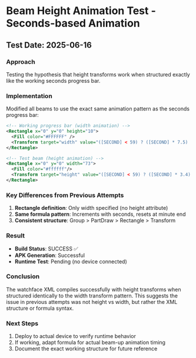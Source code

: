 # Beam Height Animation Test - Seconds-based Animation

## Test Date: 2025-06-16

### Approach
Testing the hypothesis that height transforms work when structured exactly like the working seconds progress bar.

### Implementation
Modified all beams to use the exact same animation pattern as the seconds progress bar:

```xml
<!-- Working progress bar (width animation) -->
<Rectangle x="0" y="0" height="10">
  <Fill color="#FFFFFF" />
  <Transform target="width" value="([SECOND] < 59) ? ([SECOND] * 7.5) : ..." />
</Rectangle>

<!-- Test beam (height animation) -->
<Rectangle x="0" y="0" width="73">
  <Fill color="#ffffff"/>
  <Transform target="height" value="([SECOND] < 59) ? ([SECOND] * 3.4) : ..." />
</Rectangle>
```

### Key Differences from Previous Attempts
1. **Rectangle definition**: Only width specified (no height attribute)
2. **Same formula pattern**: Increments with seconds, resets at minute end
3. **Consistent structure**: Group > PartDraw > Rectangle > Transform

### Result
- **Build Status**: SUCCESS ✅
- **APK Generation**: Successful
- **Runtime Test**: Pending (no device connected)

### Conclusion
The watchface XML compiles successfully with height transforms when structured identically to the width transform pattern. This suggests the issue in previous attempts was not height vs width, but rather the XML structure or formula syntax.

### Next Steps
1. Deploy to actual device to verify runtime behavior
2. If working, adapt formula for actual beam-up animation timing
3. Document the exact working structure for future reference